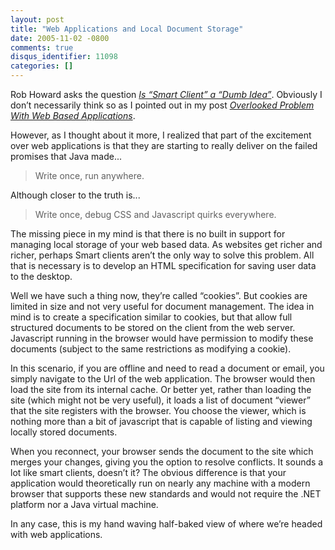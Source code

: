 ```yaml
---
layout: post
title: "Web Applications and Local Document Storage"
date: 2005-11-02 -0800
comments: true
disqus_identifier: 11098
categories: []
---
```

Rob Howard asks the question *[Is “Smart Client” a “Dumb
Idea”](http://weblogs.asp.net/rhoward/archive/2005/11/03/429355.aspx)*.
Obviously I don’t necessarily think so as I pointed out in my post
*[Overlooked Problem With Web Based
Applications](http://haacked.com/archive/2005/11/01/11075.aspx)*.

However, as I thought about it more, I realized that part of the
excitement over web applications is that they are starting to really
deliver on the failed promises that Java made...

> Write once, run anywhere.

Although closer to the truth is...

> Write once, debug CSS and Javascript quirks everywhere.

The missing piece in my mind is that there is no built in support for
managing local storage of your web based data. As websites get richer
and richer, perhaps Smart clients aren’t the only way to solve this
problem. All that is necessary is to develop an HTML specification for
saving user data to the desktop.

Well we have such a thing now, they’re called “cookies”. But cookies are
limited in size and not very useful for document management. The idea in
mind is to create a specification similar to cookies, but that allow
full structured documents to be stored on the client from the web
server. Javascript running in the browser would have permission to
modify these documents (subject to the same restrictions as modifying a
cookie).

In this scenario, if you are offline and need to read a document or
email, you simply navigate to the Url of the web application. The
browser would then load the site from its internal cache. Or better yet,
rather than loading the site (which might not be very useful), it loads
a list of document “viewer” that the site registers with the browser.
You choose the viewer, which is nothing more than a bit of javascript
that is capable of listing and viewing locally stored documents.

When you reconnect, your browser sends the document to the site which
merges your changes, giving you the option to resolve conflicts. It
sounds a lot like smart clients, doesn’t it? The obvious difference is
that your application would theoretically run on nearly any machine with
a modern browser that supports these new standards and would not require
the .NET platform nor a Java virtual machine.

In any case, this is my hand waving half-baked view of where we’re
headed with web applications.

